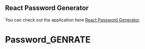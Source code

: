 
## React Password Generator

You can check out the application here [React Password Generator](https://fervent-volhard-f2991a.netlify.app/).



# Password_GENRATE
